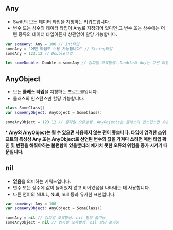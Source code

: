 ## Any
* Swift의 모든 데이터 타입을 지칭하는 키워드입니다.   
* 변수 또는 상수의 데이터 타입이 Any로 지정되어 있다면 그 변수 또는 상수에는 어떤 종류의 데이터 타입이든지 상관없이 할당 가능합니다.

~~~Swift
var someAny: Any = 100 // Int타입
someAny = "어떤 타입도 수용 가능합니다" // String타입
someAny = 123.12 // Double타입

let someDouble: Double = someAny // 컴파일 오류발생. Double과 Any는 다른 타입이기 때문에 명시적으로 타입 변환해주어야 함
~~~

## AnyObject
* 모든 **클래스 타입**을 지칭하는 프로토콜입니다.   
* 클래스의 인스턴스만 할당 가능합니다.

~~~Swift
class SomeClass{}
var someAnyObject: AnyObject = SomeClass()

someAnyObject = 123.12 // 컴파일 오류발생. AnyObjects는 클래스의 인스턴스만 수용 가능
~~~

\* **Any와 AnyObject는 될 수 있으면 사용하지 않는 편이 좋습니다. 타입에 엄격한 스위프트의 특성상 Any 또는 AnyObject로 선언된 변수의 값을 가져다 쓰려면 매번 타입 확인 및 변환을 해줘야하는 불편함이 있을뿐더러 예기치 못한 오류의 위험을 증가 시키기 때문입니다.**

## nil
* **없음**을 의미하는 키워드입니다.  
* 변수 또는 상수에 값이 들어있지 않고 비어있음을 나타내는 데 사용합니다.  
* 다른 언어의 NULL, Null, null 등과 유사한 표현입니다.

~~~Swift
var someAny: Any = 100
var someAnyObject: AnyObject = SomeClass()

someAny = nil // 컴파일 오류발생. nil 할당 불가능 
someAnyObject = nil // 컴파일 오류발생. nil 할당 불가능
~~~
